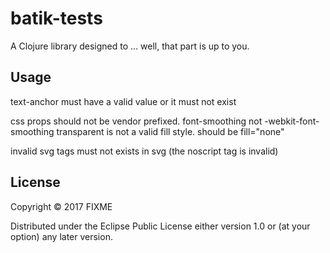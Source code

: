 # batik-tests

A Clojure library designed to ... well, that part is up to you.

## Usage

text-anchor must have a valid value or it must not exist

css props should not be vendor prefixed. font-smoothing not -webkit-font-smoothing
  transparent is not a valid fill style. should be fill="none"


invalid svg tags must not exists in svg (the noscript tag is invalid)

## License

Copyright © 2017 FIXME

Distributed under the Eclipse Public License either version 1.0 or (at
your option) any later version.
